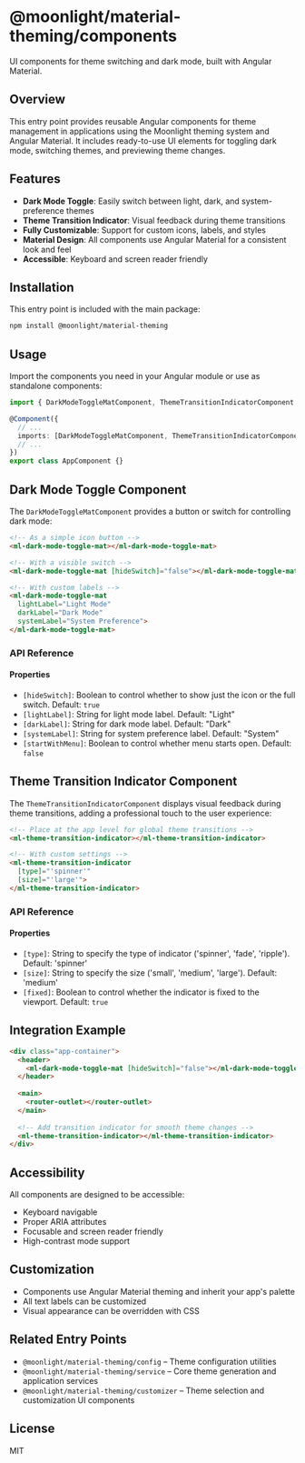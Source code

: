 # @moonlight/material-theming/components

UI components for theme switching and dark mode, built with Angular Material.

## Overview

This entry point provides reusable Angular components for theme management in applications using the Moonlight theming system and Angular Material. It includes ready-to-use UI elements for toggling dark mode, switching themes, and previewing theme changes.

## Features

- **Dark Mode Toggle**: Easily switch between light, dark, and system-preference themes
- **Theme Transition Indicator**: Visual feedback during theme transitions
- **Fully Customizable**: Support for custom icons, labels, and styles
- **Material Design**: All components use Angular Material for a consistent look and feel
- **Accessible**: Keyboard and screen reader friendly

## Installation

This entry point is included with the main package:

```bash
npm install @moonlight/material-theming
```

## Usage

Import the components you need in your Angular module or use as standalone components:

```typescript
import { DarkModeToggleMatComponent, ThemeTransitionIndicatorComponent } from '@moonlight/material-theming/components';

@Component({
  // ...
  imports: [DarkModeToggleMatComponent, ThemeTransitionIndicatorComponent],
  // ...
})
export class AppComponent {}
```

## Dark Mode Toggle Component

The `DarkModeToggleMatComponent` provides a button or switch for controlling dark mode:

```html
<!-- As a simple icon button -->
<ml-dark-mode-toggle-mat></ml-dark-mode-toggle-mat>

<!-- With a visible switch -->
<ml-dark-mode-toggle-mat [hideSwitch]="false"></ml-dark-mode-toggle-mat>

<!-- With custom labels -->
<ml-dark-mode-toggle-mat 
  lightLabel="Light Mode" 
  darkLabel="Dark Mode"
  systemLabel="System Preference">
</ml-dark-mode-toggle-mat>
```

### API Reference

#### Properties
- `[hideSwitch]`: Boolean to control whether to show just the icon or the full switch. Default: `true`
- `[lightLabel]`: String for light mode label. Default: "Light"
- `[darkLabel]`: String for dark mode label. Default: "Dark"
- `[systemLabel]`: String for system preference label. Default: "System"
- `[startWithMenu]`: Boolean to control whether menu starts open. Default: `false`

## Theme Transition Indicator Component

The `ThemeTransitionIndicatorComponent` displays visual feedback during theme transitions, adding a professional touch to the user experience:

```html
<!-- Place at the app level for global theme transitions -->
<ml-theme-transition-indicator></ml-theme-transition-indicator>

<!-- With custom settings -->
<ml-theme-transition-indicator 
  [type]="'spinner'"
  [size]="'large'">
</ml-theme-transition-indicator>
```

### API Reference

#### Properties
- `[type]`: String to specify the type of indicator ('spinner', 'fade', 'ripple'). Default: 'spinner'
- `[size]`: String to specify the size ('small', 'medium', 'large'). Default: 'medium'
- `[fixed]`: Boolean to control whether the indicator is fixed to the viewport. Default: `true`

## Integration Example

```html
<div class="app-container">
  <header>
    <ml-dark-mode-toggle-mat [hideSwitch]="false"></ml-dark-mode-toggle-mat>
  </header>
  
  <main>
    <router-outlet></router-outlet>
  </main>
  
  <!-- Add transition indicator for smooth theme changes -->
  <ml-theme-transition-indicator></ml-theme-transition-indicator>
</div>
```

## Accessibility

All components are designed to be accessible:
- Keyboard navigable
- Proper ARIA attributes
- Focusable and screen reader friendly
- High-contrast mode support

## Customization

- Components use Angular Material theming and inherit your app's palette
- All text labels can be customized
- Visual appearance can be overridden with CSS

## Related Entry Points

- `@moonlight/material-theming/config` – Theme configuration utilities
- `@moonlight/material-theming/service` – Core theme generation and application services
- `@moonlight/material-theming/customizer` – Theme selection and customization UI components

## License

MIT